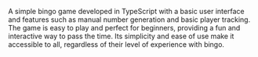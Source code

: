 A simple bingo game developed in TypeScript with a basic user interface and features such as manual number generation and basic player tracking. The game is easy to play and perfect for beginners, providing a fun and interactive way to pass the time. Its simplicity and ease of use make it accessible to all, regardless of their level of experience with bingo.
